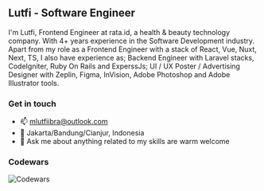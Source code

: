 ## Lutfi - Software Engineer

I'm Lutfi, Frontend Engineer at rata.id, a health & beauty technology company. With 4+ years experience in the Software Development industry. Apart from my role as a Frontend Engineer with a stack of React, Vue, Nuxt, Next, TS, I also have experience as; Backend Engineer with Laravel stacks, CodeIgniter, Ruby On Rails and ExperssJs; UI / UX Poster / Advertising Designer with Zeplin, Figma, InVision, Adobe Photoshop and Adobe Illustrator tools.

### Get in touch
- 📫 mlutfiibra@outlook.com
- 📍 Jakarta/Bandung/Cianjur, Indonesia
- 💬 Ask me about anything related to my skills are warm welcome

### Codewars
![Codewars](https://github.r2v.ch/codewars?user=mulutbrah&stroke=%23BB432C)
